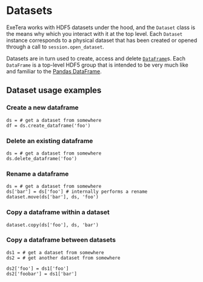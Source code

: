 # Datasets

ExeTera works with HDF5 datasets under the hood, and the `Dataset` class is the means why which you interact with it at the top level. Each `Dataset` instance corresponds to a physical dataset that has been created or opened through a call to `session.open_dataset`.

Datasets are in turn used to create, access and delete [`DataFrame`](https://github.com/KCL-BMEIS/ExeTera/wiki/DataFrame-API)s. Each `DataFrame` is a top-level HDF5 group that is intended to be very much like and familiar to the [Pandas DataFrame](https://pandas.pydata.org/pandas-docs/stable/reference/api/pandas.DataFrame.html).

## Dataset usage examples

### Create a new dataframe

```
ds = # get a dataset from somewhere
df = ds.create_dataframe('foo')
```

### Delete an existing dataframe

```
ds = # get a dataset from somewhere
ds.delete_dataframe('foo')
```

### Rename a dataframe

```
ds = # get a dataset from somewhere
ds['bar'] = ds['foo'] # internally performs a rename
dataset.move(ds['bar'], ds, 'foo')
```

### Copy a dataframe within a dataset

```
dataset.copy(ds['foo'], ds, 'bar')
```

### Copy a dataframe between datasets

```
ds1 = # get a dataset from somewhere
ds2 = # get another dataset from somewhere

ds2['foo'] = ds1['foo']
ds2['foobar'] = ds1['bar']
```


